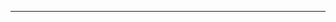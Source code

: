 <!--
CO_OP_TRANSLATOR_METADATA:
{
  "original_hash": "d728344bb154722a868f154d06fc9786",
  "translation_date": "2025-08-26T13:21:35+00:00",
  "source_file": "README.md",
  "language_code": "hi"
}
-->



---

